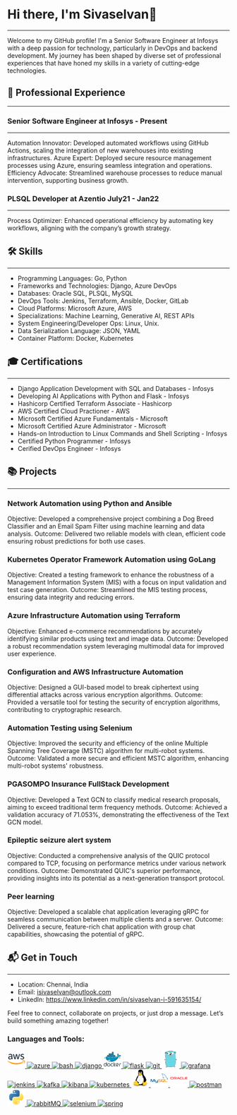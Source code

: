 # Hi there, I'm Sivaselvan👋
-------------------------------
Welcome to my GitHub profile! I'm a Senior Software Engineer at Infosys with a deep passion for technology, particularly in DevOps and backend development. My journey has been shaped by diverse set of professional experiences that have honed my skills in a variety of cutting-edge technologies.

## 🚀 Professional Experience
---------------------------------

### Senior Software Engineer at Infosys - Present
--------------------------------------------
Automation Innovator: Developed automated workflows using GitHub Actions, scaling the integration of new warehouses into existing infrastructures.
Azure Expert: Deployed secure resource management processes using Azure, ensuring seamless integration and operations.
Efficiency Advocate: Streamlined warehouse processes to reduce manual intervention, supporting business growth.

### PLSQL Developer at Azentio July21 - Jan22
------------------------------------
Process Optimizer: Enhanced operational efficiency by automating key workflows, aligning with the company’s growth strategy.


## 🛠️ Skills
-------------------------
- Programming Languages: Go, Python
- Frameworks and Technologies: Django, Azure DevOps
- Databases: Oracle SQL, PLSQL, MySQL
- DevOps Tools: Jenkins, Terraform, Ansible, Docker, GitLab
- Cloud Platforms: Microsoft Azure, AWS
- Specializations: Machine Learning, Generative AI, REST APIs
- System Engineering/Developer Ops: Linux, Unix.
- Data Serialization Language: JSON, YAML
- Container Platform: Docker, Kubernetes



## 🎓 Certifications
---------------------------
- Django Application Development with SQL and Databases - Infosys
- Developing AI Applications with Python and Flask - Infosys
- Hashicorp Certified Terraform Associate - Hashicorp
- AWS Certified Cloud Practioner - AWS
- Microsoft Certified Azure Fundamentals - Microsoft
- Microsoft Certified Azure Administrator - Microsoft
- Hands-on Introduction to Linux Commands and Shell Scripting - Infosys
- Certified Python Programmer - Infosys
- Cerified DevOps Engineer - Infosys


## 📚 Projects
---------------
### Network Automation using Python and Ansible
Objective: Developed a comprehensive project combining a Dog Breed Classifier and an Email Spam Filter using machine learning and data analysis.
Outcome: Delivered two reliable models with clean, efficient code ensuring robust predictions for both use cases.

### Kubernetes Operator Framework Automation using GoLang
Objective: Created a testing framework to enhance the robustness of a Management Information System (MIS) with a focus on input validation and test case generation.
Outcome: Streamlined the MIS testing process, ensuring data integrity and reducing errors.

### Azure Infrastructure Automation using Terraform
Objective: Enhanced e-commerce recommendations by accurately identifying similar products using text and image data.
Outcome: Developed a robust recommendation system leveraging multimodal data for improved user experience.

### Configuration and AWS Infrastructure Automation
Objective: Designed a GUI-based model to break ciphertext using differential attacks across various encryption algorithms.
Outcome: Provided a versatile tool for testing the security of encryption algorithms, contributing to cryptographic research.

### Automation Testing using Selenium
Objective: Improved the security and efficiency of the online Multiple Spanning Tree Coverage (MSTC) algorithm for multi-robot systems.
Outcome: Validated a more secure and efficient MSTC algorithm, enhancing multi-robot systems' robustness.

### PGASOMPO Insurance FullStack Development
Objective: Developed a Text GCN to classify medical research proposals, aiming to exceed traditional term frequency methods.
Outcome: Achieved a validation accuracy of 71.053%, demonstrating the effectiveness of the Text GCN model.

### Epileptic seizure alert system
Objective: Conducted a comprehensive analysis of the QUIC protocol compared to TCP, focusing on performance metrics under various network conditions.
Outcome: Demonstrated QUIC's superior performance, providing insights into its potential as a next-generation transport protocol.

### Peer learning
Objective: Developed a scalable chat application leveraging gRPC for seamless communication between multiple clients and a server.
Outcome: Delivered a secure, feature-rich chat application with group chat capabilities, showcasing the potential of gRPC.


## 📬 Get in Touch
---------------------------------
- Location: Chennai, India
- Email: isivaselvan@outlook.com
- LinkedIn: https://www.linkedin.com/in/sivaselvan-i-591635154/

Feel free to connect, collaborate on projects, or just drop a message. Let’s build something amazing together!


<h3 align="left">Languages and Tools:</h3>
<p align="left"> <a href="https://aws.amazon.com" target="_blank" rel="noreferrer"> <img src="https://raw.githubusercontent.com/devicons/devicon/master/icons/amazonwebservices/amazonwebservices-original-wordmark.svg" alt="aws" width="40" height="40"/> </a> <a href="https://azure.microsoft.com/en-in/" target="_blank" rel="noreferrer"> <img src="https://www.vectorlogo.zone/logos/microsoft_azure/microsoft_azure-icon.svg" alt="azure" width="40" height="40"/> </a> <a href="https://www.gnu.org/software/bash/" target="_blank" rel="noreferrer"> <img src="https://www.vectorlogo.zone/logos/gnu_bash/gnu_bash-icon.svg" alt="bash" width="40" height="40"/> </a> <a href="https://www.djangoproject.com/" target="_blank" rel="noreferrer"> <img src="https://cdn.worldvectorlogo.com/logos/django.svg" alt="django" width="40" height="40"/> </a> <a href="https://www.docker.com/" target="_blank" rel="noreferrer"> <img src="https://raw.githubusercontent.com/devicons/devicon/master/icons/docker/docker-original-wordmark.svg" alt="docker" width="40" height="40"/> </a> <a href="https://flask.palletsprojects.com/" target="_blank" rel="noreferrer"> <img src="https://www.vectorlogo.zone/logos/pocoo_flask/pocoo_flask-icon.svg" alt="flask" width="40" height="40"/> </a> <a href="https://git-scm.com/" target="_blank" rel="noreferrer"> <img src="https://www.vectorlogo.zone/logos/git-scm/git-scm-icon.svg" alt="git" width="40" height="40"/> </a> <a href="https://golang.org" target="_blank" rel="noreferrer"> <img src="https://raw.githubusercontent.com/devicons/devicon/master/icons/go/go-original.svg" alt="go" width="40" height="40"/> </a> <a href="https://grafana.com" target="_blank" rel="noreferrer"> <img src="https://www.vectorlogo.zone/logos/grafana/grafana-icon.svg" alt="grafana" width="40" height="40"/> </a> <a href="https://www.jenkins.io" target="_blank" rel="noreferrer"> <img src="https://www.vectorlogo.zone/logos/jenkins/jenkins-icon.svg" alt="jenkins" width="40" height="40"/> </a> <a href="https://kafka.apache.org/" target="_blank" rel="noreferrer"> <img src="https://www.vectorlogo.zone/logos/apache_kafka/apache_kafka-icon.svg" alt="kafka" width="40" height="40"/> </a> <a href="https://www.elastic.co/kibana" target="_blank" rel="noreferrer"> <img src="https://www.vectorlogo.zone/logos/elasticco_kibana/elasticco_kibana-icon.svg" alt="kibana" width="40" height="40"/> </a> <a href="https://kubernetes.io" target="_blank" rel="noreferrer"> <img src="https://www.vectorlogo.zone/logos/kubernetes/kubernetes-icon.svg" alt="kubernetes" width="40" height="40"/> </a> <a href="https://www.linux.org/" target="_blank" rel="noreferrer"> <img src="https://raw.githubusercontent.com/devicons/devicon/master/icons/linux/linux-original.svg" alt="linux" width="40" height="40"/> </a> <a href="https://www.mysql.com/" target="_blank" rel="noreferrer"> <img src="https://raw.githubusercontent.com/devicons/devicon/master/icons/mysql/mysql-original-wordmark.svg" alt="mysql" width="40" height="40"/> </a> <a href="https://www.oracle.com/" target="_blank" rel="noreferrer"> <img src="https://raw.githubusercontent.com/devicons/devicon/master/icons/oracle/oracle-original.svg" alt="oracle" width="40" height="40"/> </a> <a href="https://postman.com" target="_blank" rel="noreferrer"> <img src="https://www.vectorlogo.zone/logos/getpostman/getpostman-icon.svg" alt="postman" width="40" height="40"/> </a> <a href="https://www.python.org" target="_blank" rel="noreferrer"> <img src="https://raw.githubusercontent.com/devicons/devicon/master/icons/python/python-original.svg" alt="python" width="40" height="40"/> </a> <a href="https://www.rabbitmq.com" target="_blank" rel="noreferrer"> <img src="https://www.vectorlogo.zone/logos/rabbitmq/rabbitmq-icon.svg" alt="rabbitMQ" width="40" height="40"/> </a> <a href="https://www.selenium.dev" target="_blank" rel="noreferrer"> <img src="https://raw.githubusercontent.com/detain/svg-logos/780f25886640cef088af994181646db2f6b1a3f8/svg/selenium-logo.svg" alt="selenium" width="40" height="40"/> </a> <a href="https://spring.io/" target="_blank" rel="noreferrer"> <img src="https://www.vectorlogo.zone/logos/springio/springio-icon.svg" alt="spring" width="40" height="40"/> </a> </p>
